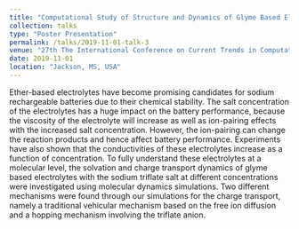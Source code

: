 ```yaml
---
title: "Computational Study of Structure and Dynamics of Glyme Based Electrolytes for Sodium Rechargeable Batteries"
collection: talks
type: "Poster Presentation"
permalink: /talks/2019-11-01-talk-3
venue: "27th The International Conference on Current Trends in Computational Chemistry"
date: 2019-11-01
location: "Jackson, MS, USA"
---
```


Ether-based electrolytes have become promising candidates for sodium rechargeable batteries due to their chemical stability. The salt concentration of the electrolytes has a huge impact on the battery performance, because the viscosity of the electrolyte will increase as well as ion-pairing effects with the increased salt concentration. However, the ion-pairing can change the reaction products and hence affect battery performance. Experiments have also shown that the conductivities of these electrolytes increase as a function of concentration. To fully understand these electrolytes at a molecular level, the solvation and charge transport dynamics of glyme based electrolytes with the sodium triflate salt at different concentrations were investigated using molecular dynamics simulations. Two different mechanisms were found through our simulations for the charge transport, namely a traditional vehicular mechanism based on the free ion diffusion and a hopping mechanism involving the triflate anion. 
